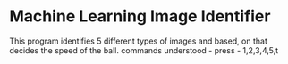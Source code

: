 # Machine Learning Image Identifier
 This program identifies 5 different types of images and based, on that decides the speed of the ball. commands understood - press - 1,2,3,4,5,t 
